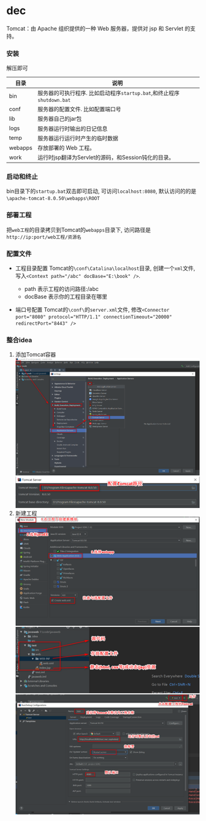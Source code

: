 # dec


Tomcat：由 Apache 组织提供的一种 Web 服务器，提供对 jsp 和 Servlet 的支持。
<!--more-->
### 安装
解压即可

|目录|说明|
|-|-|
|bin|服务器的可执行程序. 比如启动程序`startup.bat`,和终止程序`shutdown.bat`
|conf|服务器的配置文件. 比如配置端口号
|lib|服务器自己的jar包
|logs|服务器运行时输出的日记信息
|temp|服务器运行运行时产生的临时数据
|webapps|存放部署的 Web 工程。
|work|运行时jsp翻译为Servlet的源码，和Session钝化的目录。


### 启动和终止
bin目录下的`startup.bat`双击即可启动, 可访问`localhost:8080`, 默认访问的的是`\apache-tomcat-8.0.50\webapps\ROOT`


### 部署工程
把`web工程`的目录拷贝到Tomcat的`webapps`目录下, 访问路径是`http://ip:port/web工程/资源名`


### 配置文件
- 工程目录配置
Tomcat的`\conf\Catalina\localhost`目录, 创建一个`xml`文件, 写入`<Context path="/abc" docBase="E:\book" />`.
    - path 表示工程的访问路径:/abc
    - docBase 表示你的工程目录在哪里

- 端口号配置
Tomcat的`\conf\`的`server.xml`文件, 修改`<Connector port="8080" protocol="HTTP/1.1" connectionTimeout="20000" redirectPort="8443" />`


### 整合idea
1. 添加Tomcat容器
![](./Tomcat/1.png)
![](./Tomcat/2.png)
2. 新建工程
![](./Tomcat/3.png)
![](./Tomcat/4.png)
![](./Tomcat/5.png)